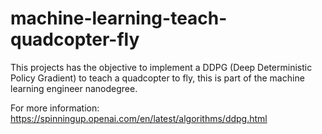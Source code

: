 # machine-learning-teach-quadcopter-fly
This projects has the objective to implement a DDPG (Deep Deterministic Policy Gradient) to teach a quadcopter to fly, this is part of the machine learning engineer nanodegree.

For more information: https://spinningup.openai.com/en/latest/algorithms/ddpg.html
